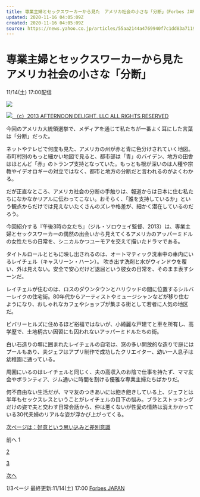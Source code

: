 ```yaml
---
title: 専業主婦とセックスワーカーから見た　アメリカ社会の小さな「分断」（Forbes JAPAN）
updated: 2020-11-16 04:05:09Z
created: 2020-11-16 04:05:09Z
source: https://news.yahoo.co.jp/articles/55aa2144a4769940f7c1dd83a7119e4f99062375
---
```


# 専業主婦とセックスワーカーから見た　アメリカ社会の小さな「分断」

11/14(土) 17:00配信

[![](https://s.yimg.jp/images/news/cobranding/forbes.png)](https://forbesjapan.com/)

[![](https://amd-pctr.c.yimg.jp/r/iwiz-amd/20201114-00038090-forbes-000-1-view.jpg) （c）2013 AFTERNOON DELIGHT, LLC ALL RIGHTS RESERVED](https://news.yahoo.co.jp/articles/55aa2144a4769940f7c1dd83a7119e4f99062375/images/000)

今回のアメリカ大統領選挙で、メディアを通じて私たちが一番よく耳にした言葉は「分断」だった。

ネットやテレビで何度も見た、アメリカの州が赤と青に色分けされていく地図。市町村別のもっと細かい地図で見ると、都市部は「青」のバイデン、地方の田舎はほとんど「赤」のトランプ支持となっていた。もっとも根が深いのは人種や宗教やイデオロギーの対立ではなく、都市と地方の分断だと言われるのがよくわかる。

だが正直なところ、アメリカ社会の分断の手触りは、報道からは日本に住む私たちになかなかリアルに伝わってこない。おそらく、「誰を支持しているか」という観点からだけでは見えないたくさんのズレや格差が、細かく潜在しているのだろう。

今回紹介する『午後3時の女たち』（ジル・ソロウェイ監督、2013）は、専業主婦とセックスワーカーの偶然の出会いから見えてくるアメリカのアッパーミドルの女性たちの日常を、シニカルかつユーモアを交えて描いたドラマである。

タイトルロールとともに映し出されるのは、オートマティック洗車中の車内にいるレイチェル（キャスリーン・ハーン）。
吹き出す洗剤と水がウィンドウを覆い、外は見えない。安全で安心だけど退屈という彼女の日常を、そのまま表すシーンだ。

レイチェルが住むのは、ロスのダウンタウンとハリウッドの間に位置するシルバーレイクの住宅街。80年代からアーティストやミュージシャンなどが移り住むようになり、おしゃれなカフェやショップが集まる街として若者に人気の地区だ。

ビバリーヒルズに住めるほど裕福ではないが、小綺麗な戸建てと車を所有し、高学歴で、土地柄古い因習にも囚われないアッパーミドルたちの街。

白い石造りの塀に囲まれたレイチェルの自宅は、窓の多い開放的な造りで庭にはプールもあり、夫ジェフはアプリ制作で成功したクリエイター、幼い一人息子は幼稚園に通っている。

周囲にいるのはレイチェルと同じく、夫の高収入のお陰で仕事を持たず、ママ友会やボランティア、ジム通いに時間を割ける優雅な専業主婦たちばかりだ。

何不自由ない生活だが、ママ友のつきあいには飽き飽きしている上、ジェフとは半年もセックスレスということがレイチェルの目下の悩み。ブラとストッキングだけの姿で夫と交わす日常会話から、仲は悪くないが性愛の情熱は消えかかっている30代夫婦のリアルな姿が浮かび上がってくる。

[次ページは：好意という思い込みと差別意識](https://news.yahoo.co.jp/articles/55aa2144a4769940f7c1dd83a7119e4f99062375?page=2)

前へ
1

[2](https://news.yahoo.co.jp/articles/55aa2144a4769940f7c1dd83a7119e4f99062375?page=2)

[3](https://news.yahoo.co.jp/articles/55aa2144a4769940f7c1dd83a7119e4f99062375?page=3)

[次へ](https://news.yahoo.co.jp/articles/55aa2144a4769940f7c1dd83a7119e4f99062375?page=2)

*1*/3ページ
最終更新:11/14(土) 17:00
[Forbes JAPAN](https://news.yahoo.co.jp/media/forbes)